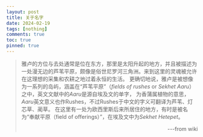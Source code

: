 ```yaml
---
layout: post
title: 关于名字
date: 2024-02-19
tags: [nothing]
comments: true
toc: true
pinned: true
---
```

> 雅卢的方位与去处通常是位在东方，那里是太阳升起的地方，并且被描述为一处漫无边的芦苇平原，颇像是俗世尼罗河三角洲。来到这里的灵魂被允许在这理想的采集和农耕之地过着永恒的生活。
> 更确切地说，雅卢是被想像为一系列的岛屿，涵盖在“芦苇平原”（*fields of rushes* or *Sekhet Aaru*）之中，英文文献中的*Aaru*是源自埃及文的单字，
> 为香蒲属植物的意思，*Aaru*英文意义也作Rushes，不过Rushes于中文的字义可翻译为芦苇、灯芯草、蔺草。
> 在这里有一处为欧西里斯后来所居住的地方，有时是被名为“奉献平原（field of offerings）”，在埃及文中为*Sekhet Hetepet*。
> <p align="right">---from wiki</p>

